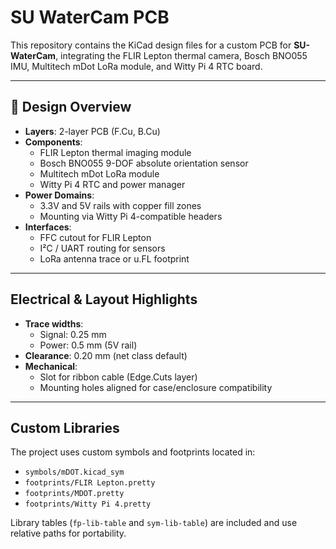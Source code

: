 # SU WaterCam PCB

This repository contains the KiCad design files for a custom PCB for **SU-WaterCam**, integrating the FLIR Lepton thermal camera, Bosch BNO055 IMU, Multitech mDot LoRa module, and Witty Pi 4 RTC board. 

---

## 🔧 Design Overview

- **Layers**: 2-layer PCB (F.Cu, B.Cu)
- **Components**:
  - FLIR Lepton thermal imaging module
  - Bosch BNO055 9-DOF absolute orientation sensor
  - Multitech mDot LoRa module
  - Witty Pi 4 RTC and power manager
- **Power Domains**:
  - 3.3V and 5V rails with copper fill zones
  - Mounting via Witty Pi 4-compatible headers
- **Interfaces**:
  - FFC cutout for FLIR Lepton
  - I²C / UART routing for sensors
  - LoRa antenna trace or u.FL footprint

---

## Electrical & Layout Highlights

- **Trace widths**:
  - Signal: 0.25 mm
  - Power: 0.5 mm (5V rail)
- **Clearance**: 0.20 mm (net class default)
- **Mechanical**:
  - Slot for ribbon cable (Edge.Cuts layer)
  - Mounting holes aligned for case/enclosure compatibility

---

## Custom Libraries

The project uses custom symbols and footprints located in:

- `symbols/mDOT.kicad_sym`
- `footprints/FLIR Lepton.pretty`
- `footprints/MDOT.pretty`
- `footprints/Witty Pi 4.pretty`

Library tables (`fp-lib-table` and `sym-lib-table`) are included and use relative paths for portability.
